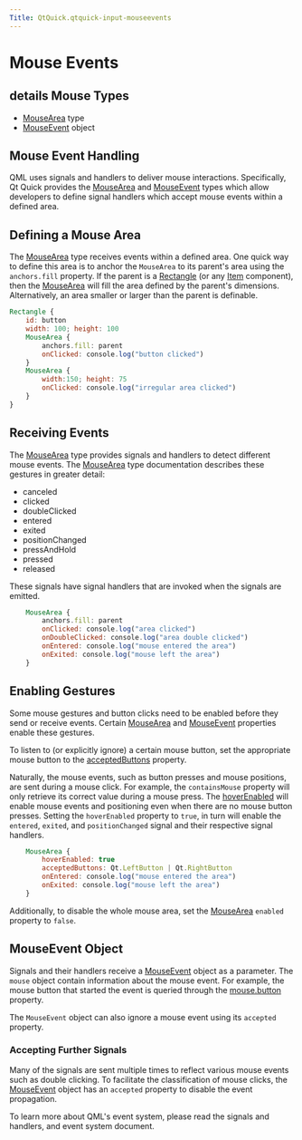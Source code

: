 ```yaml
---
Title: QtQuick.qtquick-input-mouseevents
---
```

        
Mouse Events
============

<span class="subtitle"></span>
details
Mouse Types
-----------

-   [MouseArea](../QtQuick.MouseArea.md) type
-   [MouseEvent](../QtQuick.MouseEvent.md) object

<span id="mouse-event-handling"></span>
Mouse Event Handling
--------------------

QML uses signals and handlers to deliver mouse interactions. Specifically, Qt Quick provides the [MouseArea](../QtQuick.MouseArea.md) and [MouseEvent](../QtQuick.MouseEvent.md) types which allow developers to define signal handlers which accept mouse events within a defined area.

<span id="defining-a-mouse-area"></span>
Defining a Mouse Area
---------------------

The [MouseArea](../QtQuick.MouseArea.md) type receives events within a defined area. One quick way to define this area is to anchor the `MouseArea` to its parent's area using the `anchors.fill` property. If the parent is a [Rectangle](../QtQuick.Rectangle.md) (or any [Item](../QtQuick.Item.md) component), then the [MouseArea](../QtQuick.MouseArea.md) will fill the area defined by the parent's dimensions. Alternatively, an area smaller or larger than the parent is definable.

``` qml
Rectangle {
    id: button
    width: 100; height: 100
    MouseArea {
        anchors.fill: parent
        onClicked: console.log("button clicked")
    }
    MouseArea {
        width:150; height: 75
        onClicked: console.log("irregular area clicked")
    }
}
```

<span id="receiving-events"></span>
Receiving Events
----------------

The [MouseArea](../QtQuick.MouseArea.md) type provides signals and handlers to detect different mouse events. The [MouseArea](../QtQuick.MouseArea.md) type documentation describes these gestures in greater detail:

-   canceled
-   clicked
-   doubleClicked
-   entered
-   exited
-   positionChanged
-   pressAndHold
-   pressed
-   released

These signals have signal handlers that are invoked when the signals are emitted.

``` qml
    MouseArea {
        anchors.fill: parent
        onClicked: console.log("area clicked")
        onDoubleClicked: console.log("area double clicked")
        onEntered: console.log("mouse entered the area")
        onExited: console.log("mouse left the area")
    }
```

<span id="enabling-gestures"></span>
Enabling Gestures
-----------------

Some mouse gestures and button clicks need to be enabled before they send or receive events. Certain [MouseArea](../QtQuick.MouseArea.md) and [MouseEvent](../QtQuick.MouseEvent.md) properties enable these gestures.

To listen to (or explicitly ignore) a certain mouse button, set the appropriate mouse button to the [acceptedButtons](../QtQuick.MouseArea.md#acceptedButtons-prop) property.

Naturally, the mouse events, such as button presses and mouse positions, are sent during a mouse click. For example, the `containsMouse` property will only retrieve its correct value during a mouse press. The [hoverEnabled](../QtQuick.MouseArea.md#hoverEnabled-prop) will enable mouse events and positioning even when there are no mouse button presses. Setting the `hoverEnabled` property to `true`, in turn will enable the `entered`, `exited`, and `positionChanged` signal and their respective signal handlers.

``` qml
    MouseArea {
        hoverEnabled: true
        acceptedButtons: Qt.LeftButton | Qt.RightButton
        onEntered: console.log("mouse entered the area")
        onExited: console.log("mouse left the area")
    }
```

Additionally, to disable the whole mouse area, set the [MouseArea](../QtQuick.MouseArea.md) `enabled` property to `false`.

<span id="mouseevent-object"></span>
MouseEvent Object
-----------------

Signals and their handlers receive a [MouseEvent](../QtQuick.MouseEvent.md) object as a parameter. The `mouse` object contain information about the mouse event. For example, the mouse button that started the event is queried through the [mouse.button](../QtQuick.MouseEvent.md#button-prop) property.

The `MouseEvent` object can also ignore a mouse event using its `accepted` property.

<span id="accepting-further-signals"></span>
### Accepting Further Signals

Many of the signals are sent multiple times to reflect various mouse events such as double clicking. To facilitate the classification of mouse clicks, the [MouseEvent](../QtQuick.MouseEvent.md) object has an `accepted` property to disable the event propagation.

To learn more about QML's event system, please read the signals and handlers, and event system document.

